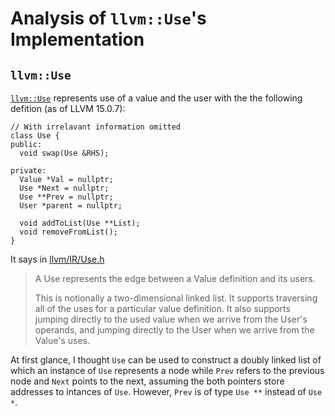 # Analysis of `llvm::Use`'s Implementation

## `llvm::Use`

[`llvm::Use`][1] represents use of a value and the user with the the following
defition (as of LLVM 15.0.7):

```
// With irrelavant information omitted
class Use {
public:
  void swap(Use &RHS);

private:
  Value *Val = nullptr;
  Use *Next = nullptr;
  Use **Prev = nullptr;
  User *parent = nullptr;

  void addToList(Use **List);
  void removeFromList();
}
```

It says in [llvm/IR/Use.h][1]

> A Use represents the edge between a Value definition and its users.
>
> This is notionally a two-dimensional linked list. It supports traversing
> all of the uses for a particular value definition. It also supports jumping
> directly to the used value when we arrive from the User's operands, and
> jumping directly to the User when we arrive from the Value's uses.

At first glance, I thought `Use` can be used to construct a doubly linked list
of which an instance of `Use` represents a node while `Prev` refers to the
previous node and `Next` points to the next, assuming the both pointers store
addresses to intances of `Use`. However, `Prev` is of type `Use **` instead of
`Use *`.

[1]: https://github.com/llvm/llvm-project/blob/llvmorg-15.0.7/llvm/include/llvm/IR/Use.h
